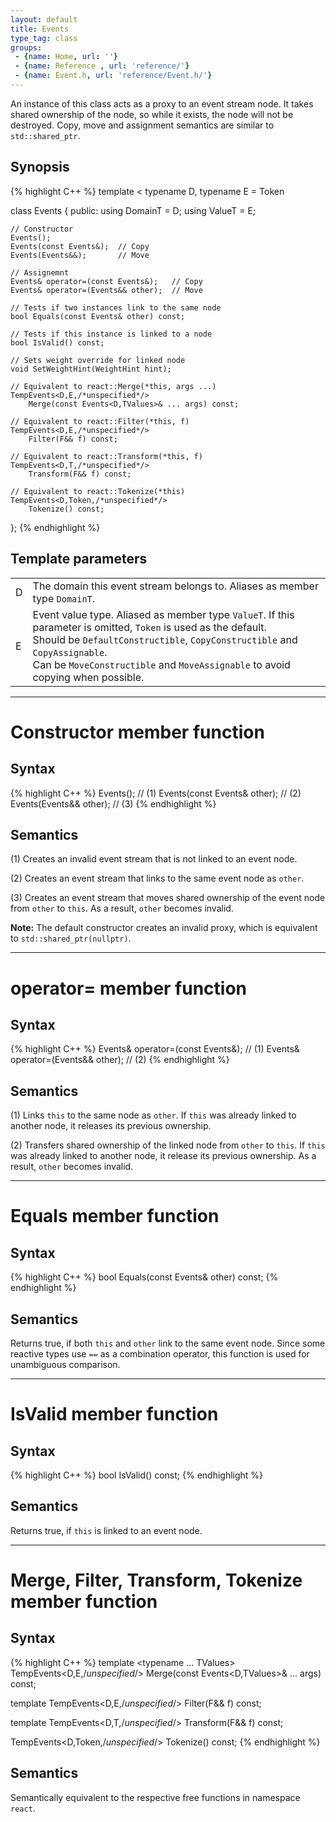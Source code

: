```yaml
---
layout: default
title: Events
type_tag: class
groups: 
 - {name: Home, url: ''}
 - {name: Reference , url: 'reference/'}
 - {name: Event.h, url: 'reference/Event.h/'}
---
```

An instance of this class acts as a proxy to an event stream node.
It takes shared ownership of the node, so while it exists, the node will not be destroyed.
Copy, move and assignment semantics are similar to `std::shared_ptr`.

## Synopsis
{% highlight C++ %}
template
<
    typename D,
    typename E = Token 
>
class Events
{
public:
    using DomainT = D;
    using ValueT = E;

    // Constructor
    Events();
    Events(const Events&);  // Copy
    Events(Events&&);       // Move

    // Assignemnt
    Events& operator=(const Events&);   // Copy
    Events& operator=(Events&& other);  // Move

    // Tests if two instances link to the same node
    bool Equals(const Events& other) const;

    // Tests if this instance is linked to a node
    bool IsValid() const;

    // Sets weight override for linked node
    void SetWeightHint(WeightHint hint);

    // Equivalent to react::Merge(*this, args ...)
    TempEvents<D,E,/*unspecified*/>
        Merge(const Events<D,TValues>& ... args) const;

    // Equivalent to react::Filter(*this, f)
    TempEvents<D,E,/*unspecified*/>
        Filter(F&& f) const;

    // Equivalent to react::Transform(*this, f)
    TempEvents<D,T,/*unspecified*/>
        Transform(F&& f) const;

    // Equivalent to react::Tokenize(*this)
    TempEvents<D,Token,/*unspecified*/>
        Tokenize() const;
};
{% endhighlight %}

## Template parameters
<table class="wide_table">
    <tr>
        <td class="descriptor_cell">D</td>
        <td>The domain this event stream belongs to. Aliases as member type <code>DomainT</code>.</td>
    </tr>
    <tr>
        <td class="descriptor_cell">E</td>
        <td>
            Event value type. Aliased as member type <code>ValueT</code>. If this parameter is omitted, <code>Token</code> is used as the default.<br/>
            Should be <code>DefaultConstructible</code>, <code>CopyConstructible</code> and <code>CopyAssignable</code>.<br/>
            Can be <code>MoveConstructible</code> and <code>MoveAssignable</code> to avoid copying when possible.
        </td>
    </tr>
</table>

-----

<h1>Constructor <span class="type_tag">member function</span></h1>

## Syntax
{% highlight C++ %}
Events();                    // (1)
Events(const Events& other); // (2)
Events(Events&& other);      // (3)
{% endhighlight %}

## Semantics
(1) Creates an invalid event stream that is not linked to an event node.

(2) Creates an event stream that links to the same event node as `other`.

(3) Creates an event stream that moves shared ownership of the event node from `other` to `this`.
As a result, `other` becomes invalid.

**Note:** The default constructor creates an invalid proxy, which is equivalent to `std::shared_ptr(nullptr)`.

-----

<h1>operator= <span class="type_tag">member function</span></h1>

## Syntax
{% highlight C++ %}
Events& operator=(const Events&);   // (1)
Events& operator=(Events&& other);  // (2)
{% endhighlight %}

## Semantics
(1) Links `this` to the same node as `other`. If `this` was already linked to another node, it releases its previous ownership.

(2) Transfers shared ownership of the linked node from `other` to `this`.
If `this` was already linked to another node, it release its previous ownership.
As a result, `other` becomes invalid.

-----

<h1>Equals <span class="type_tag">member function</span></h1>

## Syntax
{% highlight C++ %}
bool Equals(const Events& other) const;
{% endhighlight %}

## Semantics
Returns true, if both `this` and `other` link to the same event node.
Since some reactive types use `==` as a combination operator, this function is used for unambiguous comparison.

-----

<h1>IsValid <span class="type_tag">member function</span></h1>

## Syntax
{% highlight C++ %}
bool IsValid() const;
{% endhighlight %}

## Semantics
Returns true, if `this` is linked to an event node.

-----

<h1>Merge, Filter, Transform, Tokenize <span class="type_tag">member function</span></h1>

## Syntax
{% highlight C++ %}
template <typename ... TValues>
TempEvents<D,E,/*unspecified*/> Merge(const Events<D,TValues>& ... args) const;

template <typename F>
TempEvents<D,E,/*unspecified*/> Filter(F&& f) const;

template <typename F>
TempEvents<D,T,/*unspecified*/> Transform(F&& f) const;

TempEvents<D,Token,/*unspecified*/> Tokenize() const;
{% endhighlight %}

## Semantics
Semantically equivalent to the respective free functions in namespace `react`.